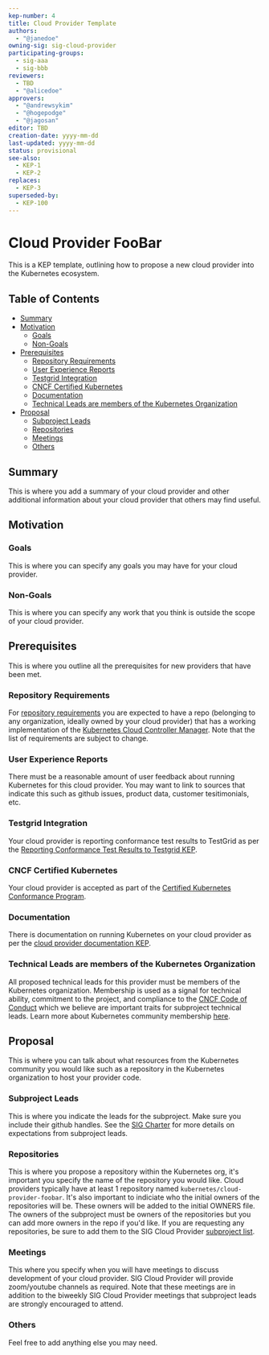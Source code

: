 ```yaml
---
kep-number: 4
title: Cloud Provider Template
authors:
  - "@janedoe"
owning-sig: sig-cloud-provider
participating-groups:
  - sig-aaa
  - sig-bbb
reviewers:
  - TBD
  - "@alicedoe"
approvers:
  - "@andrewsykim"
  - "@hogepodge"
  - "@jagosan"
editor: TBD
creation-date: yyyy-mm-dd
last-updated: yyyy-mm-dd
status: provisional
see-also:
  - KEP-1
  - KEP-2
replaces:
  - KEP-3
superseded-by:
  - KEP-100
---
```


# Cloud Provider FooBar

This is a KEP template, outlining how to propose a new cloud provider into the Kubernetes ecosystem.

## Table of Contents

<!-- toc -->
- [Summary](#summary)
- [Motivation](#motivation)
  - [Goals](#goals)
  - [Non-Goals](#non-goals)
- [Prerequisites](#prerequisites)
  - [Repository Requirements](#repository-requirements)
  - [User Experience Reports](#user-experience-reports)
  - [Testgrid Integration](#testgrid-integration)
  - [CNCF Certified Kubernetes](#cncf-certified-kubernetes)
  - [Documentation](#documentation)
  - [Technical Leads are members of the Kubernetes Organization](#technical-leads-are-members-of-the-kubernetes-organization)
- [Proposal](#proposal)
  - [Subproject Leads](#subproject-leads)
  - [Repositories](#repositories)
  - [Meetings](#meetings)
  - [Others](#others)
<!-- /toc -->

## Summary

This is where you add a summary of your cloud provider and other additional information about your cloud provider that others may find useful.

## Motivation

### Goals

This is where you can specify any goals you may have for your cloud provider.

### Non-Goals

This is where you can specify any work that you think is outside the scope of your cloud provider.

## Prerequisites

This is where you outline all the prerequisites for new providers that have been met.

### Repository Requirements

For [repository requirements](https://github.com/kubernetes/enhancements/blob/master/keps/sig-cloud-provider/20180530-cloud-controller-manager.md#repository-requirements) you are expected to have a repo (belonging to any organization, ideally owned by your cloud provider) that has a working implementation of the [Kubernetes Cloud Controller Manager](https://kubernetes.io/docs/tasks/administer-cluster/running-cloud-controller/). Note that the list of requirements are subject to change.

### User Experience Reports

There must be a reasonable amount of user feedback about running Kubernetes for this cloud provider. You may want to link to sources that indicate this such as github issues, product data, customer tesitimonials, etc.

### Testgrid Integration

Your cloud provider is reporting conformance test results to TestGrid as per the [Reporting Conformance Test Results to Testgrid KEP](https://github.com/kubernetes/enhancements/blob/master/keps/sig-cloud-provider/0018-testgrid-conformance-e2e.md).

### CNCF Certified Kubernetes

Your cloud provider is accepted as part of the [Certified Kubernetes Conformance Program](https://github.com/cncf/k8s-conformance).

### Documentation

There is documentation on running Kubernetes on your cloud provider as per the [cloud provider documentation KEP](https://github.com/kubernetes/enhancements/blob/master/keps/sig-cloud-provider/20180731-cloud-provider-docs.md).

### Technical Leads are members of the Kubernetes Organization

All proposed technical leads for this provider must be members of the Kubernetes organization. Membership is used as a signal for technical ability, commitment to the project, and compliance to the [CNCF Code of Conduct](https://github.com/cncf/foundation/blob/master/code-of-conduct.md) which we believe are important traits for subproject technical leads. Learn more about Kubernetes community membership [here](https://github.com/kubernetes/community/blob/master/community-membership.md).

## Proposal

This is where you can talk about what resources from the Kubernetes community you would like such as a repository in the Kubernetes organization to host your provider code.

### Subproject Leads

This is where you indicate the leads for the subproject. Make sure you include their github handles. See the [SIG Charter](https://github.com/kubernetes/community/blob/master/sig-cloud-provider/CHARTER.md#subprojectprovider-owners) for more details on expectations from subproject leads.

### Repositories

This is where you propose a repository within the Kubernetes org, it's important you specify the name of the repository you would like. Cloud providers typically have at least 1 repository named `kubernetes/cloud-provider-foobar`. It's also important to indiciate who the initial owners of the repositories will be. These owners will be added to the initial OWNERS file. The owners of the subproject must be owners of the repositories but you can add more owners in the repo if you'd like. If you are requesting any repositories, be sure to add them to the SIG Cloud Provider [subproject list](https://github.com/kubernetes/community/tree/master/sig-cloud-provider#subprojects).

### Meetings

This where you specify when you will have meetings to discuss development of your cloud provider. SIG Cloud Provider will provide zoom/youtube channels as required. Note that these meetings are in addition to the biweekly SIG Cloud Provider meetings that subproject leads are strongly encouraged to attend.


### Others

Feel free to add anything else you may need.
